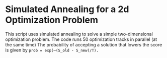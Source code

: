 # Simulated Annealing for a 2d Optimization Problem

This script uses simulated annealing to solve a simple two-dimensional optimization problem. The code runs 50 optimization tracks in parallel (at the same time)
The probability of accepting a solution that lowers the score is given by `prob = exp(–(S_old - S_new)/T).`
